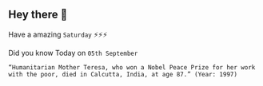 ## Hey there 👋
Have a amazing `Saturday` ⚡⚡⚡

Did you know Today on `05th September`
```
“Humanitarian Mother Teresa, who won a Nobel Peace Prize for her work with the poor, died in Calcutta, India, at age 87.” (Year: 1997)
```
